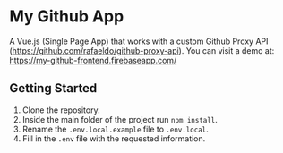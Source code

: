 # My Github App

A Vue.js (Single Page App) that works with a custom Github Proxy API (https://github.com/rafaeldo/github-proxy-api).
You can visit a demo at: https://my-github-frontend.firebaseapp.com/

## Getting Started
1) Clone the repository.
2) Inside the main folder of the project run `npm install`.
1) Rename the `.env.local.example` file to `.env.local`.
2) Fill in the `.env` file with the requested information.

